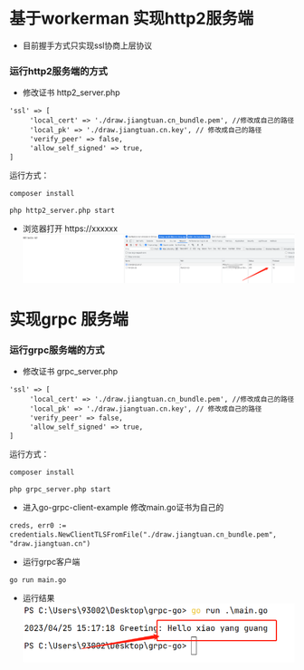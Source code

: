 # 基于workerman 实现http2服务端

* 目前握手方式只实现ssl协商上层协议
### 运行http2服务端的方式
* 修改证书  http2_server.php

```
'ssl' => [
     'local_cert' => './draw.jiangtuan.cn_bundle.pem', //修改成自己的路径
     'local_pk' => './draw.jiangtuan.cn.key', // 修改成自己的路径
     'verify_peer' => false,
     'allow_self_signed' => true,
]
```

运行方式： 

```
composer install
```


```
php http2_server.php start
```

* 浏览器打开
https://xxxxxx
![img.png](img.png)



# 实现grpc 服务端
### 运行grpc服务端的方式

* 修改证书  grpc_server.php

```
'ssl' => [
     'local_cert' => './draw.jiangtuan.cn_bundle.pem', //修改成自己的路径
     'local_pk' => './draw.jiangtuan.cn.key', // 修改成自己的路径
     'verify_peer' => false,
     'allow_self_signed' => true,
]
```

运行方式：

```
composer install
```

```
php grpc_server.php start
```

* 进入go-grpc-client-example 修改main.go证书为自己的

```
creds, err0 := credentials.NewClientTLSFromFile("./draw.jiangtuan.cn_bundle.pem", "draw.jiangtuan.cn")

```

* 运行grpc客户端
```
go run main.go
```
* 运行结果
![img_2.png](img_2.png)
